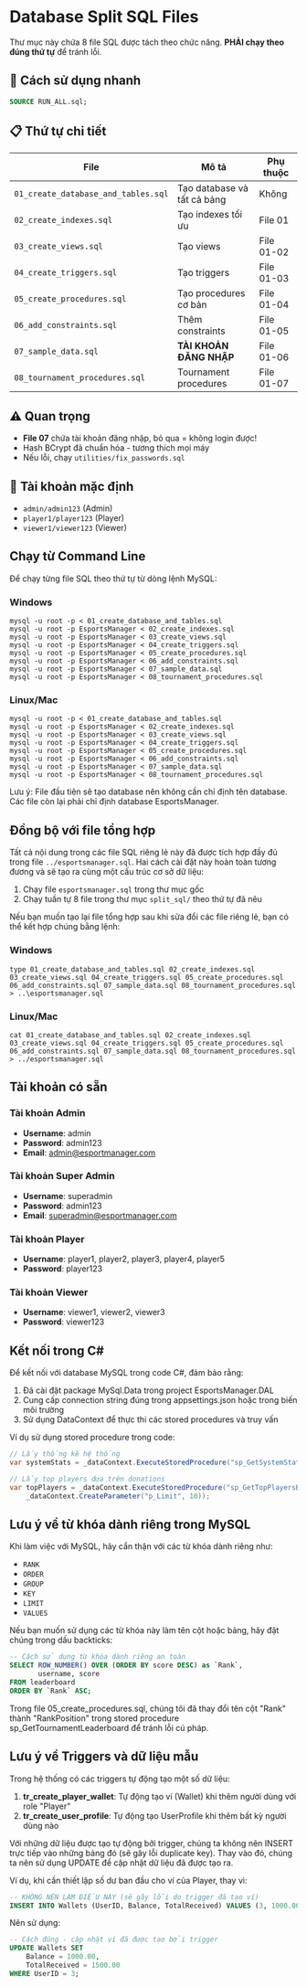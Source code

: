 # Database Split SQL Files

Thư mục này chứa 8 file SQL được tách theo chức năng. **PHẢI chạy theo đúng thứ tự** để tránh lỗi.

## 🚀 Cách sử dụng nhanh

```sql
SOURCE RUN_ALL.sql;
```

## 📋 Thứ tự chi tiết

| File | Mô tả | Phụ thuộc |
|------|-------|-----------|
| `01_create_database_and_tables.sql` | Tạo database và tất cả bảng | Không |
| `02_create_indexes.sql` | Tạo indexes tối ưu | File 01 |
| `03_create_views.sql` | Tạo views | File 01-02 |
| `04_create_triggers.sql` | Tạo triggers | File 01-03 |
| `05_create_procedures.sql` | Tạo procedures cơ bản | File 01-04 |
| `06_add_constraints.sql` | Thêm constraints | File 01-05 |
| `07_sample_data.sql` | **TÀI KHOẢN ĐĂNG NHẬP** | File 01-06 |
| `08_tournament_procedures.sql` | Tournament procedures | File 01-07 |

## ⚠️ Quan trọng

- **File 07** chứa tài khoản đăng nhập, bỏ qua = không login được!
- Hash BCrypt đã chuẩn hóa - tương thích mọi máy
- Nếu lỗi, chạy `utilities/fix_passwords.sql`

## 🔧 Tài khoản mặc định

- `admin/admin123` (Admin)
- `player1/player123` (Player) 
- `viewer1/viewer123` (Viewer)

## Chạy từ Command Line

Để chạy từng file SQL theo thứ tự từ dòng lệnh MySQL:

### Windows
```
mysql -u root -p < 01_create_database_and_tables.sql
mysql -u root -p EsportsManager < 02_create_indexes.sql
mysql -u root -p EsportsManager < 03_create_views.sql
mysql -u root -p EsportsManager < 04_create_triggers.sql
mysql -u root -p EsportsManager < 05_create_procedures.sql
mysql -u root -p EsportsManager < 06_add_constraints.sql
mysql -u root -p EsportsManager < 07_sample_data.sql
mysql -u root -p EsportsManager < 08_tournament_procedures.sql
```

### Linux/Mac
```
mysql -u root -p < 01_create_database_and_tables.sql
mysql -u root -p EsportsManager < 02_create_indexes.sql
mysql -u root -p EsportsManager < 03_create_views.sql
mysql -u root -p EsportsManager < 04_create_triggers.sql
mysql -u root -p EsportsManager < 05_create_procedures.sql
mysql -u root -p EsportsManager < 06_add_constraints.sql
mysql -u root -p EsportsManager < 07_sample_data.sql
mysql -u root -p EsportsManager < 08_tournament_procedures.sql
```

Lưu ý: File đầu tiên sẽ tạo database nên không cần chỉ định tên database. Các file còn lại phải chỉ định database EsportsManager.

## Đồng bộ với file tổng hợp

Tất cả nội dung trong các file SQL riêng lẻ này đã được tích hợp đầy đủ trong file `../esportsmanager.sql`. Hai cách cài đặt này hoàn toàn tương đương và sẽ tạo ra cùng một cấu trúc cơ sở dữ liệu:

1. Chạy file `esportsmanager.sql` trong thư mục gốc
2. Chạy tuần tự 8 file trong thư mục `split_sql/` theo thứ tự đã nêu

Nếu bạn muốn tạo lại file tổng hợp sau khi sửa đổi các file riêng lẻ, bạn có thể kết hợp chúng bằng lệnh:

### Windows
```
type 01_create_database_and_tables.sql 02_create_indexes.sql 03_create_views.sql 04_create_triggers.sql 05_create_procedures.sql 06_add_constraints.sql 07_sample_data.sql 08_tournament_procedures.sql > ..\esportsmanager.sql
```

### Linux/Mac
```
cat 01_create_database_and_tables.sql 02_create_indexes.sql 03_create_views.sql 04_create_triggers.sql 05_create_procedures.sql 06_add_constraints.sql 07_sample_data.sql 08_tournament_procedures.sql > ../esportsmanager.sql
```

## Tài khoản có sẵn

### Tài khoản Admin

- **Username**: admin
- **Password**: admin123
- **Email**: admin@esportmanager.com

### Tài khoản Super Admin

- **Username**: superadmin
- **Password**: admin123
- **Email**: superadmin@esportmanager.com

### Tài khoản Player

- **Username**: player1, player2, player3, player4, player5
- **Password**: player123

### Tài khoản Viewer

- **Username**: viewer1, viewer2, viewer3
- **Password**: viewer123

## Kết nối trong C#

Để kết nối với database MySQL trong code C#, đảm bảo rằng:

1. Đã cài đặt package MySql.Data trong project EsportsManager.DAL
2. Cung cấp connection string đúng trong appsettings.json hoặc trong biến môi trường
3. Sử dụng DataContext để thực thi các stored procedures và truy vấn

Ví dụ sử dụng stored procedure trong code:

```csharp
// Lấy thống kê hệ thống
var systemStats = _dataContext.ExecuteStoredProcedure("sp_GetSystemStats");

// Lấy top players dựa trên donations
var topPlayers = _dataContext.ExecuteStoredProcedure("sp_GetTopPlayersByDonations",
    _dataContext.CreateParameter("p_Limit", 10));
```

## Lưu ý về từ khóa dành riêng trong MySQL

Khi làm việc với MySQL, hãy cẩn thận với các từ khóa dành riêng như:

- `RANK`
- `ORDER`
- `GROUP`
- `KEY`
- `LIMIT`
- `VALUES`

Nếu bạn muốn sử dụng các từ khóa này làm tên cột hoặc bảng, hãy đặt chúng trong dấu backticks:

```sql
-- Cách sử dụng từ khóa dành riêng an toàn
SELECT ROW_NUMBER() OVER (ORDER BY score DESC) as `Rank`,
       username, score
FROM leaderboard
ORDER BY `Rank` ASC;
```

Trong file 05_create_procedures.sql, chúng tôi đã thay đổi tên cột "Rank" thành "RankPosition" trong stored procedure sp_GetTournamentLeaderboard để tránh lỗi cú pháp.

## Lưu ý về Triggers và dữ liệu mẫu

Trong hệ thống có các triggers tự động tạo một số dữ liệu:

1. **tr_create_player_wallet**: Tự động tạo ví (Wallet) khi thêm người dùng với role "Player"
2. **tr_create_user_profile**: Tự động tạo UserProfile khi thêm bất kỳ người dùng nào

Với những dữ liệu được tạo tự động bởi trigger, chúng ta không nên INSERT trực tiếp vào những bảng đó (sẽ gây lỗi duplicate key). Thay vào đó, chúng ta nên sử dụng UPDATE để cập nhật dữ liệu đã được tạo ra.

Ví dụ, khi cần thiết lập số dư ban đầu cho ví của Player, thay vì:

```sql
-- KHÔNG NÊN LÀM ĐIỀU NÀY (sẽ gây lỗi do trigger đã tạo ví)
INSERT INTO Wallets (UserID, Balance, TotalReceived) VALUES (3, 1000.00, 1500.00);
```

Nên sử dụng:

```sql
-- Cách đúng - cập nhật ví đã được tạo bởi trigger
UPDATE Wallets SET
    Balance = 1000.00,
    TotalReceived = 1500.00
WHERE UserID = 3;
```

